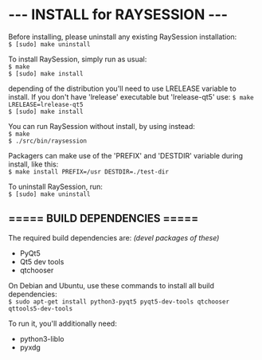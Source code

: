 # ---  INSTALL for RAYSESSION  ---

Before installing, please uninstall any existing RaySession installation: <br/>
`$ [sudo] make uninstall`

To install RaySession, simply run as usual: <br/>
`$ make` <br/>
`$ [sudo] make install`

depending of the distribution you'll need to use LRELEASE variable to install.
If you don't have 'lrelease' executable but 'lrelease-qt5' use:
`$ make LRELEASE=lrelease-qt5` <br/>
`$ [sudo] make install`

You can run RaySession without install, by using instead: <br/>
`$ make` <br/>
`$ ./src/bin/raysession`

Packagers can make use of the 'PREFIX' and 'DESTDIR' variable during install, like this: <br/>
`$ make install PREFIX=/usr DESTDIR=./test-dir`



To uninstall RaySession, run: <br/>
`$ [sudo] make uninstall`
<br/>

===== BUILD DEPENDENCIES =====
--------------------------------
The required build dependencies are: <i>(devel packages of these)</i>

 - PyQt5
 - Qt5 dev tools 
 - qtchooser

On Debian and Ubuntu, use these commands to install all build dependencies: <br/>
`$ sudo apt-get install python3-pyqt5 pyqt5-dev-tools qtchooser qttools5-dev-tools`

To run it, you'll additionally need:

 - python3-liblo
 - pyxdg
